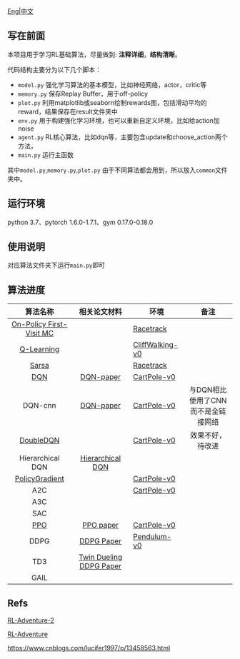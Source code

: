 
[Eng](https://github.com/JohnJim0816/reinforcement-learning-tutorials/blob/master/README_en.md)|[中文](https://github.com/JohnJim0816/reinforcement-learning-tutorials/blob/master/README.md)

## 写在前面

本项目用于学习RL基础算法，尽量做到: **注释详细**，**结构清晰**。

代码结构主要分为以下几个脚本：

* ```model.py``` 强化学习算法的基本模型，比如神经网络，actor，critic等
* ```memory.py``` 保存Replay Buffer，用于off-policy
* ```plot.py``` 利用matplotlib或seaborn绘制rewards图，包括滑动平均的reward，结果保存在result文件夹中
* ```env.py``` 用于构建强化学习环境，也可以重新自定义环境，比如给action加noise
* ```agent.py``` RL核心算法，比如dqn等，主要包含update和choose_action两个方法，
* ```main.py``` 运行主函数

其中```model.py```,```memory.py```,```plot.py``` 由于不同算法都会用到，所以放入```common```文件夹中。

## 运行环境

python 3.7、pytorch 1.6.0-1.7.1、gym 0.17.0-0.18.0
## 使用说明

对应算法文件夹下运行```main.py```即可
## 算法进度

|                 算法名称                 |                        相关论文材料                         | 环境                                  |                备注                |
| :--------------------------------------: | :---------------------------------------------------------: | ------------------------------------- | :--------------------------------: |
| [On-Policy First-Visit MC](./MonteCarlo) |                                                             | [Racetrack](./envs/racetrack_env.md)  |                                    |
|        [Q-Learning](./QLearning)         |                                                             | [CliffWalking-v0](./envs/gym_info.md) |                                    |
|             [Sarsa](./Sarsa)             |                                                             | [Racetrack](./envs/racetrack_env.md)  |                                    |
|               [DQN](./DQN)               | [DQN-paper](https://www.cs.toronto.edu/~vmnih/docs/dqn.pdf) | [CartPole-v0](./envs/gym_info.md)     |                                    |
|                 DQN-cnn                  | [DQN-paper](https://www.cs.toronto.edu/~vmnih/docs/dqn.pdf) | [CartPole-v0](./envs/gym_info.md)     | 与DQN相比使用了CNN而不是全链接网络 |
|         [DoubleDQN](./DoubleDQN)         |                                                             | [CartPole-v0](./envs/gym_info.md)     |          效果不好，待改进          |
|             Hierarchical DQN             |    [Hierarchical DQN](https://arxiv.org/abs/1604.06057)     |                                       |                                    |
|    [PolicyGradient](./PolicyGradient)    |                                                             | [CartPole-v0](./envs/gym_info.md)     |                                    |
|                   A2C                    |                                                             | [CartPole-v0](./envs/gym_info.md)     |                                    |
|                   A3C                    |                                                             |                                       |                                    |
|                   SAC                    |                                                             |                                       |                                    |
|               [PPO](./PPO)               |        [PPO paper](https://arxiv.org/abs/1707.06347)        | [CartPole-v0](./envs/gym_info.md)     |                                    |
|                   DDPG                   |       [DDPG Paper](https://arxiv.org/abs/1509.02971)        | [Pendulum-v0](./envs/gym_info.md)     |                                    |
|                   TD3                    | [Twin Dueling DDPG Paper](https://arxiv.org/abs/1802.09477) |                                       |                                    |
|                   GAIL                   |                                                             |                                       |                                    |




## Refs


[RL-Adventure-2](https://github.com/higgsfield/RL-Adventure-2)

[RL-Adventure](https://github.com/higgsfield/RL-Adventure)

https://www.cnblogs.com/lucifer1997/p/13458563.html
